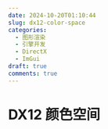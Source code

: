 ```yaml
---
date: 2024-10-20T01:10:44
slug: dx12-color-space
categories:
  - 图形渲染
  - 引擎开发
  - DirectX
  - ImGui
draft: true
comments: true
---
```


# DX12 颜色空间

<!-- more -->
